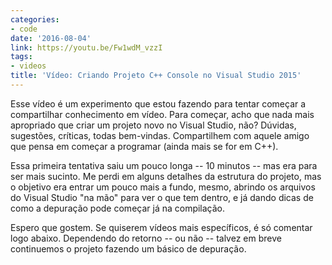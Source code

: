 ```yaml
---
categories:
- code
date: '2016-08-04'
link: https://youtu.be/Fw1wdM_vzzI
tags:
- videos
title: 'Vídeo: Criando Projeto C++ Console no Visual Studio 2015'
---
```


Esse vídeo é um experimento que estou fazendo para tentar começar a compartilhar conhecimento em vídeo. Para começar, acho que nada mais apropriado que criar um projeto novo no Visual Studio, não? Dúvidas, sugestões, críticas, todas bem-vindas. Compartilhem com aquele amigo que pensa em começar a programar (ainda mais se for em C++).

Essa primeira tentativa saiu um pouco longa -- 10 minutos -- mas era para ser mais sucinto. Me perdi em alguns detalhes da estrutura do projeto, mas o objetivo era entrar um pouco mais a fundo, mesmo, abrindo os arquivos do Visual Studio "na mão" para ver o que tem dentro, e já dando dicas de como a depuração pode começar já na compilação.

Espero que gostem. Se quiserem vídeos mais específicos, é só comentar logo abaixo. Dependendo do retorno -- ou não -- talvez em breve continuemos o projeto fazendo um básico de depuração.